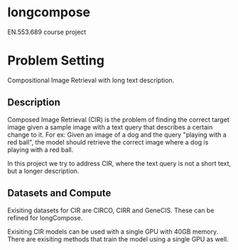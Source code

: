 # longcompose
EN.553.689 course project

# Problem Setting
Compositional Image Retrieval with long text description. 

## Description
Composed Image Retrieval (CIR) is the problem of finding the correct target image given a sample image with a text query that describes a certain change to it.  For ex: Given an image of a dog and the query "playing with a red ball", the model should retrieve the correct image where a dog is playing with a red ball. 

In this project we try to address CIR, where the text query is not a short text, but a longer description. 

## Datasets and Compute
Exisiting datasets for CIR are CIRCO, CIRR and GeneCIS. These can be refined for longCompose. 

Exisiting CIR models can be used with a single GPU with 40GB memory. There are exisiting methods that train the model using a single GPU as well. 